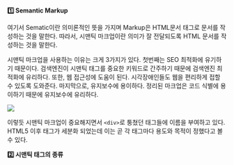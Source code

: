 **1️⃣ Semantic Markup**

여기서 Sematic이란 의미론적인 뜻을 가지며 Markup은 HTML문서 태그로 문서를 작성하는 것을 말한다. 따라서, 시맨틱 마크업이란 의미가 잘 전달되도록 HTML 문서를 작성하는 것을 말한다.

시맨틱 마크업을 사용하는 이유는 크게 3가지가 있다. 첫번째는 SEO 최적화에 유기하기 때문이다. 검색엔진이 시맨틱 태그를 중요한 키워드로 간주하기 때문에 검색엔진 최적화에 유리하다. 또한, 웹 접근성에 도움이 된다. 시각장애인들도 웹을 편리하게 접할 수 있도록 도와준다. 마지막으로, 유지보수에 용이하다. 정리된 마크업은 코드 식별에 용이하기 때문에 유지보수에 유리하다.

![](https://github.com/user-attachments/assets/556a34f0-65e6-43da-81ae-f60b58d7e260)

이렇듯 시맨틱 마크업이 중요해지면서 `<div>`로 퉁쳤던 태그들에 이름을 부여하고 있다. HTML5 이후 태그가 세분화 되었는데 이는 곧 각 태그마다 용도와 목적이 정했다고 볼 수 있다.

**2️⃣ 시맨틱 태그의 종류**
